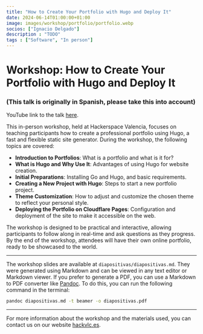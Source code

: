 ```yaml
---
title: "How to Create Your Portfolio with Hugo and Deploy It"
date: 2024-06-14T01:00:00+01:00
image: images/workshop/portfolio/portfolio.webp
socios: ["Ignacio Delgado"]
description : "TODO"
tags : ["Software", "In person"]
---
```


# Workshop: How to Create Your Portfolio with Hugo and Deploy It


### (This talk is originally in Spanish, please take this into account)

YouTube link to the talk [here](https://www.youtube.com/@nachologic).

This in-person workshop, held at Hackerspace Valencia, focuses on teaching participants how to create a professional portfolio using Hugo, a fast and flexible static site generator. During the workshop, the following topics are covered:

- **Introduction to Portfolios**: What is a portfolio and what is it for?
- **What is Hugo and Why Use It**: Advantages of using Hugo for website creation.
- **Initial Preparations**: Installing Go and Hugo, and basic requirements.
- **Creating a New Project with Hugo**: Steps to start a new portfolio project.
- **Theme Customization**: How to adjust and customize the chosen theme to reflect your personal style.
- **Deploying the Portfolio on Cloudflare Pages**: Configuration and deployment of the site to make it accessible on the web.

The workshop is designed to be practical and interactive, allowing participants to follow along in real-time and ask questions as they progress. By the end of the workshop, attendees will have their own online portfolio, ready to be showcased to the world.

---

The workshop slides are available at `diapositivas/diapositivas.md`. They were generated using Markdown and can be viewed in any text editor or Markdown viewer. If you prefer to generate a PDF, you can use a Markdown to PDF converter like [Pandoc](https://pandoc.org/). To do this, you can run the following command in the terminal:

```bash
pandoc diapositivas.md -t beamer -o diapositivas.pdf
```

---

For more information about the workshop and the materials used, you can contact us on our website [hackvlc.es](https://hackvlc.es/).